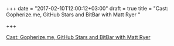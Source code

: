 +++
date = "2017-02-10T12:00:12+03:00"
draft = true
title = "Cast: Gopherize.me, GitHub Stars and BitBar with Matt Ryer "

+++

<p><a href="https://changelog.com/gotime/33">Cast: Gopherize.me, GitHub Stars and BitBar with Matt Ryer </a></p>

